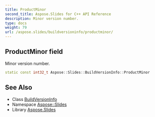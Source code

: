 ```yaml
---
title: ProductMinor
second_title: Aspose.Slides for C++ API Reference
description: Minor version number.
type: docs
weight: 79
url: /aspose.slides/buildversioninfo/productminor/
---
```

## ProductMinor field


Minor version number.

```cpp
static const int32_t Aspose::Slides::BuildVersionInfo::ProductMinor
```

## See Also

* Class [BuildVersionInfo](../)
* Namespace [Aspose::Slides](../../)
* Library [Aspose.Slides](../../../)